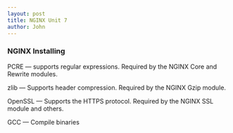 ```yaml
---
layout: post
title: NGINX Unit 7
author: John
---
```


### NGINX Installing

  PCRE — supports regular expressions. Required by the NGINX Core and Rewrite modules.
  
  zlib — Supports header compression. Required by the NGINX Gzip module.
  
  OpenSSL — Supports the HTTPS protocol. Required by the NGINX SSL module and others.
  
  GCC — Compile binaries
